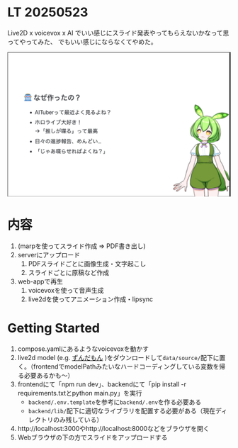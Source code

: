 # LT 20250523 
Live2D x voicevox x AI でいい感じにスライド発表やってもらえないかなって思ってやってみた、
でもいい感じにならなくてやめた。

![demo](./doc/demo.png)

# 内容
1. (marpを使ってスライド作成 => PDF書き出し) 
2. serverにアップロード
    1. PDFスライドごとに画像生成・文字起こし
    2. スライドごとに原稿など作成
3. web-appで再生
    1. voicevoxを使って音声生成
    2. live2dを使ってアニメーション作成・lipsync

# Getting Started
1. compose.yamlにあるようなvoicevoxを動かす
2. live2d model (e.g. [ずんだもん](https://booth.pm/ja/items/5363599) )をダウンロードして`data/source/`配下に置く。（frontendでmodelPathみたいなハードコーディングしている変数を帰る必要あるかも〜）
3. frontendにて「npm run dev」、backendにて「pip install -r requirements.txtとpython main.py」を実行
    - `backend/.env.template`を参考に`backend/.env`を作る必要ある
    - `backend/lib/`配下に適切なライブラリを配置する必要がある（現在ディレクトリのみ残している）
4. http://localhost:3000やhttp://localhost:8000などをブラウザを開く
5. Webブラウザの下の方でスライドをアップロードする
